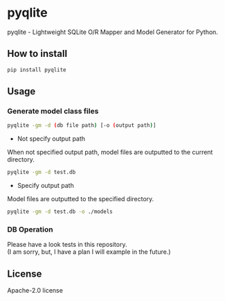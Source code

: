 # pyqlite

pyqlite - Lightweight SQLite O/R Mapper and Model Generator for Python.

## How to install

```sh
pip install pyqlite
```

## Usage

### Generate model class files

```sh
pyqlite -gm -d (db file path) [-o (output path)]
```

- Not specify output path

When not specified output path, model files are outputted to the current directory.
```sh
pyqlite -gm -d test.db
```

- Specify output path

Model files are outputted to the specified directory.
```sh
pyqlite -gm -d test.db -o ./models
```

### DB Operation

Please have a look tests in this repository.  
(I am sorry, but, I have a plan I will example in the future.)


## License

Apache-2.0 license
